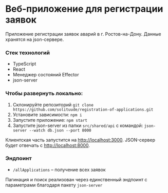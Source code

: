 # Веб-приложение для регистрации заявок

Приложение регистрации заявок аварий в г. Ростов-на-Дону. Данные хранятся на json-сервере. 

### Стек технологий
- TypeScript
- React
- Менеджер состояний Effector
- json-server


### Чтобы развернуть локально:
1. Склонируйте репозиторий `git clone https://github.com/solituude/registration-of-applications.git`
2. Установите зависимости: `npm i`
3. Запустите приложение: `npm start`
4. Запустите json-server из папки `src/shared/api` с командой: 
   `json-server --watch db.json --port 8000`

Клиентская часть запустится на [http://localhost:3000](http://localhost:3000).
JSON-сервер будет отвечать с [http://localhost:8000](http://localhost:8000).

### Эндпоинт

- `/allApplications` – получение всех заявок

Пагинация и поиск реализован через единственный эндпоинт с параметрами благодаря пакету `json-server`


